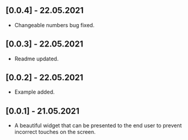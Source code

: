 ## [0.0.4] - 22.05.2021

* Changeable numbers bug fixed.

## [0.0.3] - 22.05.2021

* Readme updated.

## [0.0.2] - 22.05.2021

* Example added.

## [0.0.1] - 21.05.2021

* A beautiful widget that can be presented to the end user to prevent incorrect touches on the screen.
